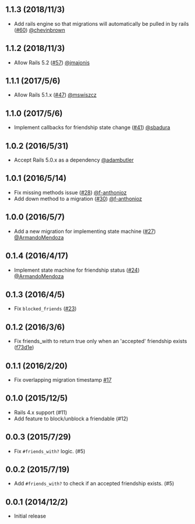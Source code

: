 ## 1.1.3 (2018/11/3)

* Add rails engine so that migrations will automatically be pulled in by rails ([#60](https://github.com/sungwoncho/has_friendship/pull/60)) [@chevinbrown](https://github.com/chevinbrown)

## 1.1.2 (2018/11/3)

* Allow Rails 5.2 ([#57](https://github.com/sungwoncho/has_friendship/pull/57)) [@jmajonis](https://github.com/jmajonis)

## 1.1.1 (2017/5/6)

* Allow Rails 5.1.x ([#47](https://github.com/sungwoncho/has_friendship/pull/47)) [@mswiszcz](https://github.com/mswiszcz)

## 1.1.0 (2017/5/6)

* Implement callbacks for friendship state change ([#41](https://github.com/sungwoncho/has_friendship/pull/41)) [@sbadura](https://github.com/sbadura)

## 1.0.2 (2016/5/31)

* Accept Rails 5.0.x as a dependency [@adambutler](https://github.com/adambutler)

## 1.0.1 (2016/5/14)

* Fix missing methods issue ([#28](https://github.com/sungwoncho/has_friendship/pull/28)) [@f-anthonioz](https://github.com/f-anthonioz)
* Add down method to a migration ([#30](https://github.com/sungwoncho/has_friendship/pull/30)) [@f-anthonioz](https://github.com/f-anthonioz)

## 1.0.0 (2016/5/7)

* Add a new migration for implementing state machine ([#27](https://github.com/sungwoncho/has_friendship/pull/27)) [@ArmandoMendoza](https://github.com/ArmandoMendoza)

## 0.1.4 (2016/4/17)

* Implement state machine for friendship status ([#24](https://github.com/sungwoncho/has_friendship/pull/24)) [@ArmandoMendoza](https://github.com/ArmandoMendoza)

## 0.1.3 (2016/4/5)

* Fix `blocked_friends` ([#23](https://github.com/sungwoncho/has_friendship/pull/23))

## 0.1.2 (2016/3/6)

* Fix friends_with to return true only when an 'accepted' friendship exists ([f73d1e](https://github.com/sungwoncho/has_friendship/commit/f73d1ef2149c06135f99e0ec18457c5aa9dd85a1))

## 0.1.1 (2016/2/20)

* Fix overlapping migration timestamp [#17](https://github.com/sungwoncho/has_friendship/pull/17)

## 0.1.0 (2015/12/5)

* Rails 4.x support (#11)
* Add feature to block/unblock a friendable (#12)

## 0.0.3 (2015/7/29)

* Fix `#friends_with?` logic. (#5)

## 0.0.2 (2015/7/19)

* Add `#friends_with?` to check if an accepted friendship exists. (#5)

## 0.0.1 (2014/12/2)

* Initial release
